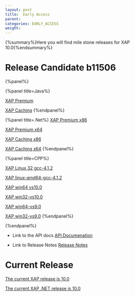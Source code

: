 ```yaml
---
layout: post
title:  Early Access
parent:
categories: EARLY_ACCESS
weight:
---
```


{%summary%}Here you will find mile stone releases for XAP 10.0{%endsummary%}

 
# Release Candidate b11506

{%panel%}


{%panel title=Java%}

[XAP Premium](http://www.gigaspaces.com/tempfiles/downloads/EarlyAccess/xap/10.0.0/m6/gigaspaces-xap-premium-10.0.0-m6-b11506.zip)

[XAP Caching](http://www.gigaspaces.com/tempfiles/downloads/EarlyAccess/xap/10.0.0/m6/gigaspaces-xap-caching-10.0.0-m6-b11506.zip)
{%endpanel%}


{%panel title=.Net%}
[XAP Premium x86](http://www.gigaspaces.com/tempfiles/downloads/EarlyAccess/xap/10.0.0/m6/GigaSpaces-XAP.NET-Premium-10.0.0.11506-M6-x86.msi)

[XAP Premium x64](http://www.gigaspaces.com/tempfiles/downloads/EarlyAccess/xap/10.0.0/m6/GigaSpaces-XAP.NET-Premium-10.0.0.11506-M6-x64.msi)

[XAP Caching x86](http://www.gigaspaces.com/tempfiles/downloads/EarlyAccess/xap/10.0.0/m6/GigaSpaces-XAP.NET-Caching-10.0.0.11506-M6-x86.msi)

[XAP Caching x64](http://www.gigaspaces.com/tempfiles/downloads/EarlyAccess/xap/10.0.0/m6/GigaSpaces-XAP.NET-Caching-10.0.0.11506-M6-x64.msi)
{%endpanel%}

{%panel title=CPP%}

[XAP Linux 32 gcc-4.1.2](http://www.gigaspaces.com/tempfiles/downloads/EarlyAccess/xap/10.0.0/m6/gigaspaces-cpp-10.0.0-m6-linux32-gcc-4.1.2.tar.gz)

[XAP linux-amd64-gcc-4.1.2](http://www.gigaspaces.com/tempfiles/downloads/EarlyAccess/xap/10.0.0/m6/gigaspaces-cpp-10.0.0-m6-linux-amd64-gcc-4.1.2.tar.gz)

[XAP win64 vs10.0](http://www.gigaspaces.com/tempfiles/downloads/EarlyAccess/xap/10.0.0/m6/gigaspaces-cpp-10.0.0-m6-win64-vs10.0.tar.gz)

[XAP win32-vs10.0](http://www.gigaspaces.com/tempfiles/downloads/EarlyAccess/xap/10.0.0/m6/gigaspaces-cpp-10.0.0-m6-win32-vs10.0.tar.gz)

[XAP win64-vs9.0](http://www.gigaspaces.com/tempfiles/downloads/EarlyAccess/xap/10.0.0/m6/gigaspaces-cpp-10.0.0-m6-win64-vs9.0.tar.gz)

[XAP win32-vs9.0](http://www.gigaspaces.com/tempfiles/downloads/EarlyAccess/xap/10.0.0/m6/gigaspaces-cpp-10.0.0-m6-win32-vs9.0.tar.gz)
{%endpanel%}

{%endpanel%}

* Link to the API docs
[API Documenation](/api_documentation)

* Link to Release Notes
[Release Notes](/release_notes)


# Current Release

[The current XAP release is 10.0](/xap100)

[The current XAP .NET release is 10.0](/xap100net)




